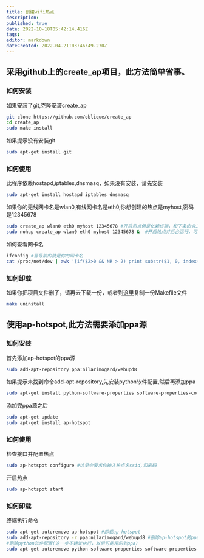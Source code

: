 ```yaml
---
title: 创建wifi热点
description: 
published: true
date: 2022-10-18T05:42:14.416Z
tags: 
editor: markdown
dateCreated: 2022-04-21T03:46:49.270Z
---
```


## 采用github上的create_ap项目，此方法简单省事。

### 如何安装

如果安装了git,克隆安装create_ap

```bash
git clone https://github.com/oblique/create_ap 
cd create_ap 
sudo make install 
```

如果提示没有安装git

```bash
sudo apt-get install git
```

### 如何使用

此程序依赖hostapd,iptables,dnsmasq，如果没有安装，请先安装

```bash
sudo apt-get install hostapd iptables dnsmasq
```

如果你的无线网卡名是wlan0,有线网卡名是eth0,你想创建的热点是myhost,密码是12345678

```bash
sudo create_ap wlan0 eth0 myhost 12345678 #开启热点但是依赖终端，和下条命令二选其一
sudo nohup create_ap wlan0 eth0 myhost 12345678 &  #开启热点并后台运行，可以关闭终端
```

如何查看网卡名

```bash
ifconfig #冒号前的就是你的网卡名
cat /proc/net/dev | awk '{if($2>0 && NR > 2) print substr($1, 0, index($1, ":") - 1)}' #这条命令会列出你的所有网卡名
```

### 如何卸载

如果你把项目文件删了，请再去下载一份，或者到[这里](https://github.com/oblique/create_ap/blob/master/Makefile)复制一份Makefile文件

```bash
make uninstall
```

## 使用ap-hotspot,此方法需要添加ppa源

### 如何安装

首先添加ap-hotspot的ppa源

```bash
sudo add-apt-repository ppa:nilarimogard/webupd8
```

如果提示未找到命令add-apt-repository,先安装python软件配置,然后再添加ppa

```bash
sudo apt-get install python-software-properties software-properties-common
```

添加完ppa源之后

```bash
sudo apt-get update
sudo apt-get install ap-hotspot
```

### 如何使用

检查接口并配置热点

```bash
sudo ap-hotspot configure #这里会要求你输入热点名ssid,和密码
```

开启热点

```bash
sudo ap-hotspot start
```

### 如何卸载

终端执行命令

```bash
sudo apt-get autoremove ap-hotspot #卸载ap-hotspot
sudo add-apt-repository -r ppa:nilarimogard/webupd8 #删除ap-hotspot的ppa源
#删除python软件配置(这一步不建议执行，以后可能用的到ppa)
sudo apt-get autoremove python-software-properties software-properties-common
```